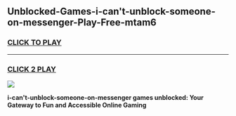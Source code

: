 
## Unblocked-Games-i-can't-unblock-someone-on-messenger-Play-Free-mtam6
<h3>
<a href="https://premium76.site?title=i-can't-unblock-someone-on-messenger&ref=21A">CLICK TO PLAY</a></h3>
<hr>

<h3>
<a href="https://premium76.site?title=i-can't-unblock-someone-on-messenger&ref=21A">CLICK 2 PLAY</a>
  
</h3>

<a href="https://premium76.site?title=i-can't-unblock-someone-on-messenger&ref=21A"><img src="https://clearcache.store/games.png"></a>


**i-can't-unblock-someone-on-messenger games unblocked: Your Gateway to Fun and Accessible Online Gaming**
